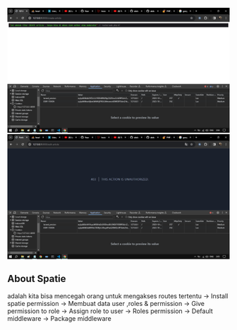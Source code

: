 ![alt text](https://github.com/ZakiAnshari/Laravel-SPATIE/blob/main/public/1.png?raw=true)
![alt text](https://github.com/ZakiAnshari/Laravel-SPATIE/blob/main/public/2.png?raw=true)


## About Spatie  
adalah kita bisa mencegah orang untuk mengakses routes tertentu 
-> Install spatie permission
-> Membuat data user ,roles & permission 
-> Give permission to role
-> Assign role to user
-> Roles permission
-> Default middleware
-> Package middleware

